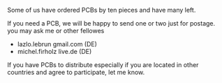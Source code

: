 Some of us have ordered PCBs by ten pieces and have many left.  

If you need a PCB, we will be happy to send one or two just for postage.
you may ask me or other fellowes
- lazlo.lebrun <at> gmail.com  (DE)
- michel.firholz <at> live.de (DE)

If you have PCBs to distribute especially if you are located in other countries and agree to participate, let me know.
